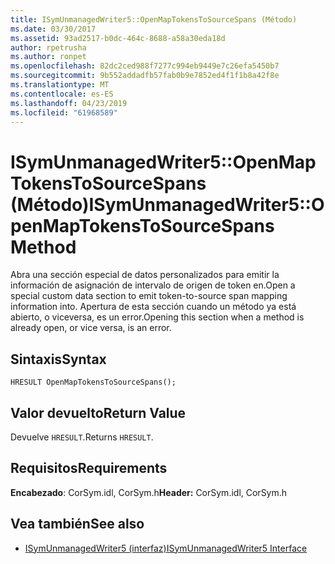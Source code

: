 ```yaml
---
title: ISymUnmanagedWriter5::OpenMapTokensToSourceSpans (Método)
ms.date: 03/30/2017
ms.assetid: 93ad2517-b0dc-464c-8688-a58a30eda18d
author: rpetrusha
ms.author: ronpet
ms.openlocfilehash: 82dc2ced988f7277c994eb9449e7c26efa5450b7
ms.sourcegitcommit: 9b552addadfb57fab0b9e7852ed4f1f1b8a42f8e
ms.translationtype: MT
ms.contentlocale: es-ES
ms.lasthandoff: 04/23/2019
ms.locfileid: "61968589"
---
```

# <a name="isymunmanagedwriter5openmaptokenstosourcespans-method"></a><span data-ttu-id="a66a0-102">ISymUnmanagedWriter5::OpenMapTokensToSourceSpans (Método)</span><span class="sxs-lookup"><span data-stu-id="a66a0-102">ISymUnmanagedWriter5::OpenMapTokensToSourceSpans Method</span></span>
<span data-ttu-id="a66a0-103">Abra una sección especial de datos personalizados para emitir la información de asignación de intervalo de origen de token en.</span><span class="sxs-lookup"><span data-stu-id="a66a0-103">Open a special custom data section to emit token-to-source span mapping information into.</span></span> <span data-ttu-id="a66a0-104">Apertura de esta sección cuando un método ya está abierto, o viceversa, es un error.</span><span class="sxs-lookup"><span data-stu-id="a66a0-104">Opening this section when a method is already open, or vice versa, is an error.</span></span>  
  
## <a name="syntax"></a><span data-ttu-id="a66a0-105">Sintaxis</span><span class="sxs-lookup"><span data-stu-id="a66a0-105">Syntax</span></span>  
  
```idl  
HRESULT OpenMapTokensToSourceSpans();  
```  
  
## <a name="return-value"></a><span data-ttu-id="a66a0-106">Valor devuelto</span><span class="sxs-lookup"><span data-stu-id="a66a0-106">Return Value</span></span>  
 <span data-ttu-id="a66a0-107">Devuelve `HRESULT`.</span><span class="sxs-lookup"><span data-stu-id="a66a0-107">Returns `HRESULT`.</span></span>  
  
## <a name="requirements"></a><span data-ttu-id="a66a0-108">Requisitos</span><span class="sxs-lookup"><span data-stu-id="a66a0-108">Requirements</span></span>  
 <span data-ttu-id="a66a0-109">**Encabezado**: CorSym.idl, CorSym.h</span><span class="sxs-lookup"><span data-stu-id="a66a0-109">**Header:** CorSym.idl, CorSym.h</span></span>  
  
## <a name="see-also"></a><span data-ttu-id="a66a0-110">Vea también</span><span class="sxs-lookup"><span data-stu-id="a66a0-110">See also</span></span>

- [<span data-ttu-id="a66a0-111">ISymUnmanagedWriter5 (interfaz)</span><span class="sxs-lookup"><span data-stu-id="a66a0-111">ISymUnmanagedWriter5 Interface</span></span>](../../../../docs/framework/unmanaged-api/diagnostics/isymunmanagedwriter5-interface.md)
